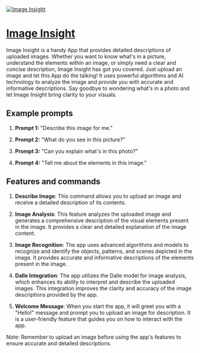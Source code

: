 [![Image Insight](https://files.oaiusercontent.com/file-PBoBYxHRJezVYxVcrj82EhXu?se=2123-10-17T22%3A34%3A55Z&sp=r&sv=2021-08-06&sr=b&rscc=max-age%3D31536000%2C%20immutable&rscd=attachment%3B%20filename%3D5c50beeb-41f7-4dd1-823e-a57aed618feb.png&sig=1mZx2qhcBgXXEwHPpFMMEtR/0wU/Iv9WXD1FSTAZHCs%3D)](https://chat.openai.com/g/g-vIy0VEqXs-image-insight)

# [Image Insight](https://chat.openai.com/g/g-vIy0VEqXs-image-insight)

Image Insight is a handy App that provides detailed descriptions of uploaded images. Whether you want to know what's in a picture, understand the elements within an image, or simply need a clear and concise description, Image Insight has got you covered. Just upload an image and let this App do the talking! It uses powerful algorithms and AI technology to analyze the image and provide you with accurate and informative descriptions. Say goodbye to wondering what's in a photo and let Image Insight bring clarity to your visuals.

## Example prompts

1. **Prompt 1:** "Describe this image for me."

2. **Prompt 2:** "What do you see in this picture?"

3. **Prompt 3:** "Can you explain what's in this photo?"

4. **Prompt 4:** "Tell me about the elements in this image."

## Features and commands

1. **Describe Image**: This command allows you to upload an image and receive a detailed description of its contents.

2. **Image Analysis**: This feature analyzes the uploaded image and generates a comprehensive description of the visual elements present in the image. It provides a clear and detailed explanation of the image content.

3. **Image Recognition**: The app uses advanced algorithms and models to recognize and identify the objects, patterns, and scenes depicted in the image. It provides accurate and informative descriptions of the elements present in the image.

4. **Dalle Integration**: The app utilizes the Dalle model for image analysis, which enhances its ability to interpret and describe the uploaded images. This integration improves the clarity and accuracy of the image descriptions provided by the app.

5. **Welcome Message**: When you start the app, it will greet you with a "Hello!" message and prompt you to upload an image for description. It is a user-friendly feature that guides you on how to interact with the app.

Note: Remember to upload an image before using the app's features to ensure accurate and detailed descriptions.